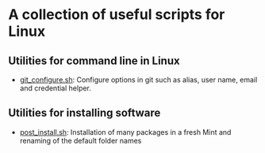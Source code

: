 # A collection of useful scripts for Linux

## Utilities for command line in Linux

* [git_configure.sh](git_configure.sh): Configure options in git such as alias, user name, email and credential helper.

## Utilities for installing software

* [post_install.sh](post_install.sh): Installation of many packages in a fresh Mint and renaming of the default folder names
